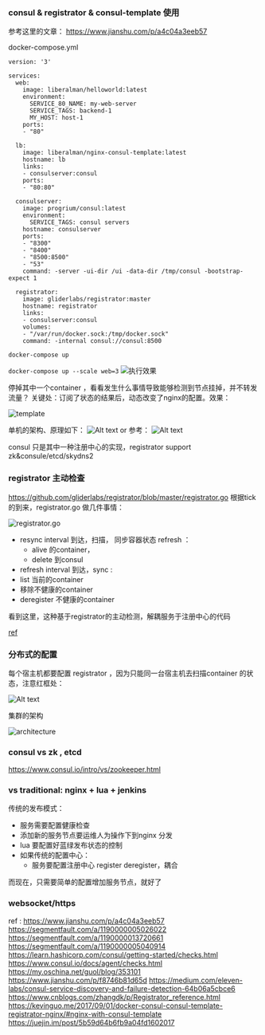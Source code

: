 ### consul & registrator & consul-template 使用

参考这里的文章：
https://www.jianshu.com/p/a4c04a3eeb57

docker-compose.yml

```
version: '3'

services:
  web:
    image: liberalman/helloworld:latest
    environment:
      SERVICE_80_NAME: my-web-server
      SERVICE_TAGS: backend-1
      MY_HOST: host-1
    ports:
    - "80"

  lb:
    image: liberalman/nginx-consul-template:latest
    hostname: lb
    links:
    - consulserver:consul
    ports:
    - "80:80"

  consulserver:
    image: progrium/consul:latest
    environment:
      SERVICE_TAGS: consul servers
    hostname: consulserver
    ports:
    - "8300"
    - "8400"
    - "8500:8500"
    - "53"
    command: -server -ui-dir /ui -data-dir /tmp/consul -bootstrap-expect 1

  registrator:
    image: gliderlabs/registrator:master
    hostname: registrator
    links:
    - consulserver:consul
    volumes:
    - "/var/run/docker.sock:/tmp/docker.sock"
    command: -internal consul://consul:8500
```

`
  docker-compose up
`

`
  docker-compose up --scale web=3
`
![执行效果](https://wade-blog.oss-cn-shenzhen.aliyuncs.com/nginx.gif)

停掉其中一个container ，看看发生什么事情导致能够检测到节点挂掉，并不转发流量？
关键处：订阅了状态的结果后，动态改变了nginx的配置。效果：

![template](https://wade-blog.oss-cn-shenzhen.aliyuncs.com/consule.gif)

单机的架构、原理如下：
![Alt text](http://wade-blog.oss-cn-shenzhen.aliyuncs.com/1551845679501.png)
or 参考：
![Alt text](http://wade-blog.oss-cn-shenzhen.aliyuncs.com/1551846959382.png)


consul 只是其中一种注册中心的实现，registrator support zk&consule/etcd/skydns2 

### registrator 主动检查

https://github.com/gliderlabs/registrator/blob/master/registrator.go
根据tick 的到来，registrator.go 做几件事情：

![registrator.go](http://wade-blog.oss-cn-shenzhen.aliyuncs.com/1551840835089.png)

 - resync interval 到达，扫描， 同步容器状态 refresh ：
   -  alive 的container，
   -  delete   到consul 
 -  refresh interval 到达，sync :
   -  list 当前的container
   -  移除不健康的container
   -  deregister 不健康的container

 
 看到这里，这种基于registrator的主动检测，解耦服务于注册中心的代码
 
 
[ref](https://medium.com/eleven-labs/consul-service-discovery-and-failure-detection-64b06a5cbce6)

### 分布式的配置

每个宿主机都要配置 registrator ，因为只能同一台宿主机去扫描container 的状态，注意红框处：

![Alt text](http://wade-blog.oss-cn-shenzhen.aliyuncs.com/1551845649823.png)

集群的架构

![architecture](https://www.consul.io/assets/images/consul-arch-420ce04a.png)


### consul vs zk , etcd

https://www.consul.io/intro/vs/zookeeper.html

### vs traditional: nginx + lua + jenkins 
传统的发布模式：
 - 服务需要配置健康检查
 - 添加新的服务节点要运维人为操作下到nginx 分发
 - lua 要配置好蓝绿发布状态的控制
 - 如果传统的配置中心：
   -  服务要配置注册中心 register deregister，耦合
   
而现在，只需要简单的配置增加服务节点，就好了

### websocket/https

ref : 
https://www.jianshu.com/p/a4c04a3eeb57
https://segmentfault.com/a/1190000005026022
https://segmentfault.com/a/1190000013720661
https://segmentfault.com/a/1190000005040914 
https://learn.hashicorp.com/consul/getting-started/checks.html
https://www.consul.io/docs/agent/checks.html
https://my.oschina.net/guol/blog/353101
https://www.jianshu.com/p/f8746b81d65d
https://medium.com/eleven-labs/consul-service-discovery-and-failure-detection-64b06a5cbce6
https://www.cnblogs.com/zhangdk/p/Registrator_reference.html
https://kevinguo.me/2017/09/01/docker-consul-consul-template-registrator-nginx/#nginx-with-consul-template
https://juejin.im/post/5b59d64b6fb9a04fd1602017